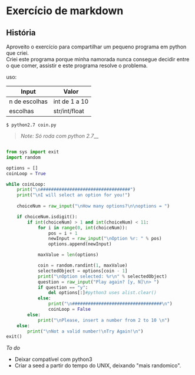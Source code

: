# Exercício de markdown

## História

Aproveito o exercício para compartilhar um pequeno programa em python que criei.  
Criei este programa porque minha namorada nunca consegue decidir entre o que comer, assistir e este programa resolve o problema.

uso:

|Input|Valor|
|-----|-----|
|n de escolhas|int de 1 a 10|
|escolhas|str/int/float|


```$ python2.7 coin.py```

>*Note: Só roda com python 2.7*__

```python

from sys import exit
import random

options = []
coinLoop = True

while coinLoop:
	print("\n##################################")
	print("\nI will select an option for you!")
	
	choiceNum = raw_input("\nHow many options?\n\noptions = ")

	if choiceNum.isdigit():
		if int(choiceNum) > 1 and int(choiceNum) < 11:
			for i in range(0, int(choiceNum)):
				pos = i + 1
				newInput = raw_input("\nOption %r: " % pos)
				options.append(newInput)

			maxValue = len(options)

			coin = random.randint(1, maxValue)
			selectedObject = options[coin - 1]
			print("\nOption selected: %r\n" % selectedObject)	
			question = raw_input("Play again? [y, N]\n> ")
			if question == "y":
				del options[:]#python3 uses alist.clear()
			else:
				print("\n##################################\n")
				coinLoop = False
		else:
			print("\nPlease, insert a number from 2 to 10 \n")
	else:
		print("\nNot a valid number!\nTry Again!\n")
exit()
```
 
*To do*

- Deixar compatível com python3
- Criar a seed a partir do tempo do UNIX, deixando "mais randomico".

